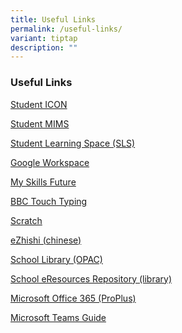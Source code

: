 ```yaml
---
title: Useful Links
permalink: /useful-links/
variant: tiptap
description: ""
---
```

<h3>Useful Links</h3>
<p><a href="/student-icon/" rel="noopener noreferrer nofollow" target="_blank">Student ICON</a>
</p>
<p><a href="https://idp.mims.moe.gov.sg/" rel="noopener noreferrer nofollow" target="_blank">Student MIMS</a>
</p>
<p><a href="https://vle.learning.moe.edu.sg/login" rel="noopener noreferrer nofollow" target="_blank">Student Learning Space (SLS)</a>
</p>
<p><a href="https://workspace.google.com/" rel="noopener noreferrer nofollow" target="_blank">Google Workspace</a>
</p>
<p><a href="https://www.myskillsfuture.gov.sg/content/student/en/primary.html" rel="noopener noreferrer nofollow" target="_blank">My Skills Future</a>
</p>
<p><a href="https://www.bbc.co.uk/bitesize/topics/zf2f9j6/articles/z3c6tfr" rel="noopener noreferrer nofollow" target="_blank">BBC Touch Typing</a>
</p>
<p><a href="https://scratch.mit.edu/" rel="noopener noreferrer nofollow" target="_blank">Scratch</a>
</p>
<p><a href="https://www.ezhishi.net/CKPSebook2022/" rel="noopener noreferrer nofollow" target="_blank">eZhishi (chinese)</a>
</p>
<p><a href="/library-opac/" rel="noopener noreferrer nofollow" target="_blank">School Library (OPAC)</a>
</p>
<p><a href="https://schoolibrary.moe.edu.sg/eresourcespri/cgi-bin/spydus.exe/MSGTRN/WPAC/HOME" rel="noopener noreferrer nofollow" target="_blank">School eResources Repository (library)</a>
</p>
<p><a href="/microsoft-office-365-proplus/" rel="noopener noreferrer nofollow" target="_blank">Microsoft Office 365 (ProPlus)</a>
</p>
<p><a href="https://drive.google.com/file/d/1mMCa0I6AIbF7SmW8qmCGNUcMMUriJqam/view" rel="noopener noreferrer nofollow" target="_blank">Microsoft Teams Guide</a>
</p>
<p></p>
